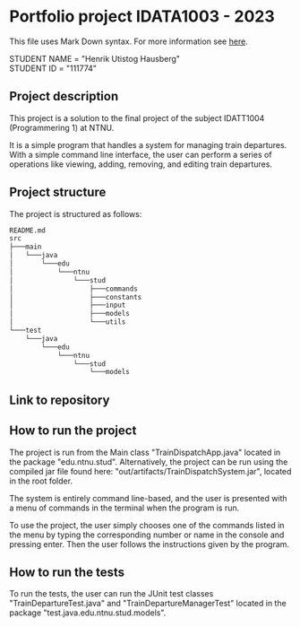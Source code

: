 # Portfolio project IDATA1003 - 2023
This file uses Mark Down syntax. For more information see [here](https://www.markdownguide.org/basic-syntax/).

STUDENT NAME = "Henrik Utistog Hausberg"  
STUDENT ID = "111774"

## Project description

This project is a solution to the final project of the subject IDATT1004 (Programmering 1) at NTNU.

It is a simple program that handles a system for managing train departures. 
With a simple command line interface, the user can perform a series of operations like viewing,
adding, removing, and editing train departures.

[//]: # (TODO: Write a short description of your project/product here.)

## Project structure

[//]: # (TODO: Describe the structure of your project here. How have you used packages in your structure. Where are all sourcefiles stored. Where are all JUnit-test classes stored. etc.)
The project is structured as follows:
```bash
README.md
src
├───main
│   └───java
│       └───edu
│           └───ntnu
│               └───stud
│                   ├───commands
│                   ├───constants
│                   ├───input
│                   ├───models
│                   └───utils
└───test
    └───java
        └───edu
            └───ntnu
                └───stud
                    └───models
```
## Link to repository

[//]: # (TODO: Include a link to your repository here.)

## How to run the project

[//]: # (TODO: Describe how to run your project here. What is the main class? What is the main method?
What is the input and output of the program? What is the expected behaviour of the program?)
The project is run from the Main class "TrainDispatchApp.java" located in the package 
"edu.ntnu.stud".
Alternatively, the project can be run using the compiled jar file found here:
"out/artifacts/TrainDispatchSystem.jar", located in the root folder.

The system is entirely command line-based, and the user is presented with a menu of commands
in the terminal when the program is run.

To use the project, the user simply chooses one of the commands
listed in the menu by typing the corresponding number or name in the console and pressing enter.
Then the user follows the instructions given by the program.

## How to run the tests

[//]: # (TODO: Describe how to run the tests here.)

To run the tests, the user can run the JUnit test classes "TrainDepartureTest.java"
and "TrainDepartureManagerTest" located in the package "test.java.edu.ntnu.stud.models".
